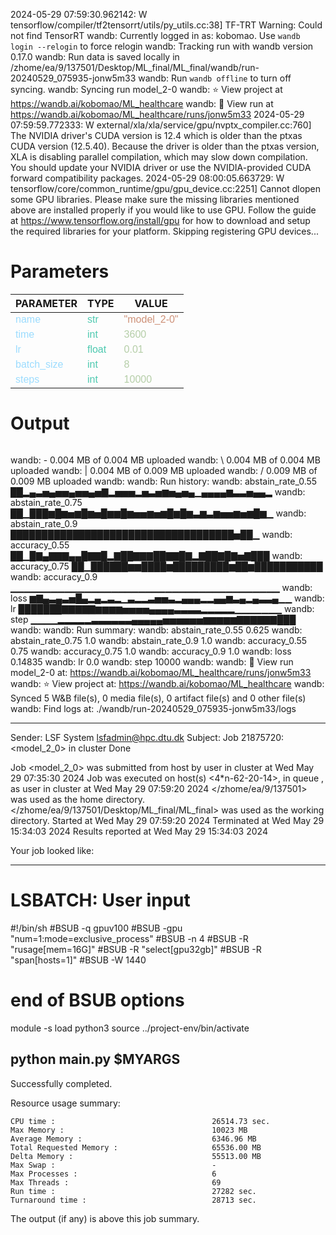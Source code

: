 2024-05-29 07:59:30.962142: W tensorflow/compiler/tf2tensorrt/utils/py_utils.cc:38] TF-TRT Warning: Could not find TensorRT
wandb: Currently logged in as: kobomao. Use `wandb login --relogin` to force relogin
wandb: Tracking run with wandb version 0.17.0
wandb: Run data is saved locally in /zhome/ea/9/137501/Desktop/ML_final/ML_final/wandb/run-20240529_075935-jonw5m33
wandb: Run `wandb offline` to turn off syncing.
wandb: Syncing run model_2-0
wandb: ⭐️ View project at https://wandb.ai/kobomao/ML_healthcare
wandb: 🚀 View run at https://wandb.ai/kobomao/ML_healthcare/runs/jonw5m33
2024-05-29 07:59:59.772333: W external/xla/xla/service/gpu/nvptx_compiler.cc:760] The NVIDIA driver's CUDA version is 12.4 which is older than the ptxas CUDA version (12.5.40). Because the driver is older than the ptxas version, XLA is disabling parallel compilation, which may slow down compilation. You should update your NVIDIA driver or use the NVIDIA-provided CUDA forward compatibility packages.
2024-05-29 08:00:05.663729: W tensorflow/core/common_runtime/gpu/gpu_device.cc:2251] Cannot dlopen some GPU libraries. Please make sure the missing libraries mentioned above are installed properly if you would like to use GPU. Follow the guide at https://www.tensorflow.org/install/gpu for how to download and setup the required libraries for your platform.
Skipping registering GPU devices...

<style>
c { color: #9cdcfe; font-family: 'Verdana', sans-serif;} /* VARIABLE */
d { color: #4EC9B0; font-family: 'Verdana', sans-serif;} /* CLASS */
e { color: #569cd6; font-family: 'Verdana', sans-serif;} /* BOOL */
f { color: #b5cea8; font-family: 'Verdana', sans-serif;} /* NUMBERS */
j { color: #ce9178; font-family: 'Verdana', sans-serif;} /* STRING */
k { font-family: 'Verdana', sans-serif;} /* SYMBOLS */
</style>

# Parameters

| PARAMETER         | TYPE              | VALUE             |
|-------------------|-------------------|-------------------|
| <c>name</c>       | <d>str</d>        | <j>"model_2-0"</j> |
| <c>time</c>       | <d>int</d>        | <f>3600</f>       |
| <c>lr</c>         | <d>float</d>      | <f>0.01</f>       |
| <c>batch_size</c> | <d>int</d>        | <f>8</f>          |
| <c>steps</c>      | <d>int</d>        | <f>10000</f>      |

# Output

```
```
wandb: - 0.004 MB of 0.004 MB uploadedwandb: \ 0.004 MB of 0.004 MB uploadedwandb: | 0.004 MB of 0.009 MB uploadedwandb: / 0.009 MB of 0.009 MB uploadedwandb: 
wandb: Run history:
wandb: abstain_rate_0.55 ██▂▄▃▅▄▅▅▄▅▅▄▅▇▂▅▅▅▂▅▃▅▆▅▄▅▄▁▄▄▄▄▆▃▃▅▄▄▂
wandb: abstain_rate_0.75 ██▁███▆█▆▅▆█▆▅█▆▆█▆▅▅▆▅▆█▆█▆▃▆▃▆▅▅▆▅▆█▆▁
wandb:  abstain_rate_0.9 ████████████████████████████████████▅██▁
wandb:     accuracy_0.55 ██▁█▇▄▇▇▇▄▄█▇▇█▂▇██▇▇▇██▇▇█▇▂▇██▇█▇▅▇███
wandb:     accuracy_0.75 ██▁██████▆▆████▆█████████▆██▆███████████
wandb:      accuracy_0.9 ▁▁▁▁▁▁▁▁▁▁▁▁▁▁▁▁▁▁▁▁▁▁▁▁▁▁▁▁▁▁▁▁▁▁▁▁▁▁▁▁
wandb:              loss ▆▇▄▃▄▃▅█▄▂▄▂▃▂▁▃▂▂▃▅▅▃▂▄▄▄▂▂▄▄▆▃▄▂▄▃▃▄▁▁
wandb:                lr ███████▇▇▇▇▇▆▆▆▆▅▅▅▅▄▄▄▄▃▃▃▃▂▂▂▂▂▁▁▁▁▁▁▁
wandb:              step ▁▁▁▁▂▂▂▂▂▃▃▃▃▃▃▄▄▄▄▄▅▅▅▅▅▅▆▆▆▆▆▇▇▇▇▇▇███
wandb: 
wandb: Run summary:
wandb: abstain_rate_0.55 0.625
wandb: abstain_rate_0.75 1.0
wandb:  abstain_rate_0.9 1.0
wandb:     accuracy_0.55 0.75
wandb:     accuracy_0.75 1.0
wandb:      accuracy_0.9 1.0
wandb:              loss 0.14835
wandb:                lr 0.0
wandb:              step 10000
wandb: 
wandb: 🚀 View run model_2-0 at: https://wandb.ai/kobomao/ML_healthcare/runs/jonw5m33
wandb: ⭐️ View project at: https://wandb.ai/kobomao/ML_healthcare
wandb: Synced 5 W&B file(s), 0 media file(s), 0 artifact file(s) and 0 other file(s)
wandb: Find logs at: ./wandb/run-20240529_075935-jonw5m33/logs

------------------------------------------------------------
Sender: LSF System <lsfadmin@hpc.dtu.dk>
Subject: Job 21875720: <model_2_0> in cluster <dcc> Done

Job <model_2_0> was submitted from host <n-62-30-6> by user <s183914> in cluster <dcc> at Wed May 29 07:35:30 2024
Job was executed on host(s) <4*n-62-20-14>, in queue <gpuv100>, as user <s183914> in cluster <dcc> at Wed May 29 07:59:20 2024
</zhome/ea/9/137501> was used as the home directory.
</zhome/ea/9/137501/Desktop/ML_final/ML_final> was used as the working directory.
Started at Wed May 29 07:59:20 2024
Terminated at Wed May 29 15:34:03 2024
Results reported at Wed May 29 15:34:03 2024

Your job looked like:

------------------------------------------------------------
# LSBATCH: User input
#!/bin/sh
#BSUB -q gpuv100
#BSUB -gpu "num=1:mode=exclusive_process"
#BSUB -n 4
#BSUB -R "rusage[mem=16G]"
#BSUB -R "select[gpu32gb]"
#BSUB -R "span[hosts=1]"
#BSUB -W 1440
# end of BSUB options
module -s load python3
source ../project-env/bin/activate

python main.py $MYARGS
------------------------------------------------------------

Successfully completed.

Resource usage summary:

    CPU time :                                   26514.73 sec.
    Max Memory :                                 10023 MB
    Average Memory :                             6346.96 MB
    Total Requested Memory :                     65536.00 MB
    Delta Memory :                               55513.00 MB
    Max Swap :                                   -
    Max Processes :                              6
    Max Threads :                                69
    Run time :                                   27282 sec.
    Turnaround time :                            28713 sec.

The output (if any) is above this job summary.

